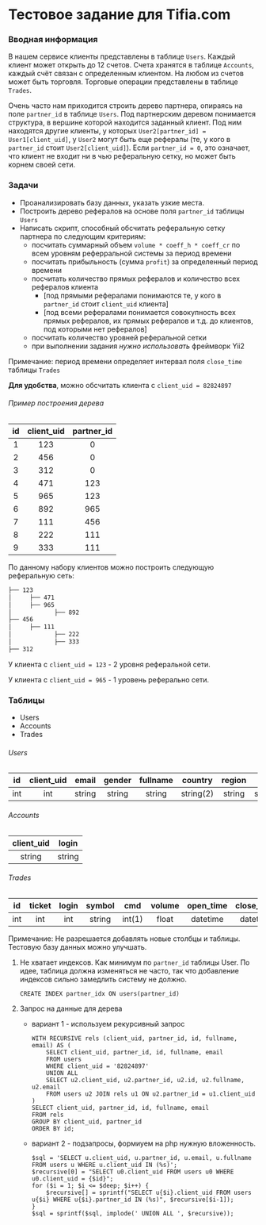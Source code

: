 # Тестовое задание для Tifia.com

### Вводная информация
В нашем сервисе клиенты представлены в таблице `Users`. Каждый клиент может открыть до 12 счетов. Счета хранятся в таблице `Accounts`, каждый счёт связан с определенным клиентом. На любом из счетов может быть торговля. Торговые операции представлены в таблице `Trades`.

Очень часто нам приходится строить дерево партнера, опираясь на поле `partner_id` в таблице `Users`. Под партнерским деревом понимается структура, в вершине которой находится заданный клиент. Под ним находятся другие клиенты, у которых `User2[partner_id] = User1[client_uid]`, у `User2` могут быть еще рефералы (те, у кого в `partner_id` стоит `User2[client_uid]`). Если `partner_id = 0`, это означает, что клиент не входит ни в чью реферальную сетку, но может быть корнем своей сети.

### Задачи
* Проанализировать базу данных, указать узкие места.
* Построить дерево рефералов на основе поля `partner_id` таблицы `Users`
* Написать скрипт, способный обсчитать реферальную сетку партнера по следующим критериям:
	* посчитать суммарный объем `volume * coeff_h * coeff_cr` по всем уровням реферральной системы за период времени
	* посчитать прибыльность (сумма `profit`) за определенный период времени
	* посчитать количество прямых рефералов и количество всех рефералов клиента
		* [под прямыми рефералами понимаются те, у кого в `partner_id` стоит `client_uid` клиента]
		* [под всеми рефералами понимается совокупность всех прямых рефералов, их прямых рефералов и т.д. до клиентов, под которыми нет рефералов]
	* посчитать количество уровней реферальной сетки
	* при выполнении задания _нужно использовать_ фреймворк Yii2

Примечание: период времени определяет интервал поля `close_time` таблицы `Trades`

**Для удобства**, можно обсчитать клиента с `client_uid = 82824897`

###### Пример построения дерева
| id  | client_uid  | partner_id  |
| :------------: | :------------: | :------------: |
|  1 | 123 | 0  |
|  2 | 456 | 0  |
|  3 | 312 | 0  |
|  4 | 471 | 123  |
|  5 | 965 | 123  |
|  6 | 892 | 965  |
|  7 | 111 | 456  |
|  8 | 222 | 111  |
|  9 | 333 | 111  |

По данному набору клиентов можно построить следующую реферальную сеть:
```bash
├── 123
│     ├── 471
│     ├── 965
│            ├── 892
├── 456
│     ├── 111
│            ├── 222
│            ├── 333
├── 312
```
У клиента с `client_uid = 123` - 2 уровня реферальной сети.

У клиента с `client_uid = 965` - 1 уровень реферально сети.

### Таблицы
- Users
- Accounts
- Trades

###### Users
|  id  | client_uid | email  | gender  | fullname  | country  | region | city | address | partner_id  | reg_date  | status  |
| :------------: | :------------: | :------------: | :------------: | :------------: | :------------: | :------------: | :------------: | :------------: | :------------: | :------------: | :------------: |
| int  | int | string  | string | string  | string(2)  | string | string | string | int  | datetime  | int  |

###### Accounts
| client_uid  | login  |
| :------------: | :------------: |
| string  | string  |

###### Trades
| id | ticket  | login  | symbol  | cmd  | volume  | open_time  | close_time |  profit  | coeff_h  | coeff_cr  |
| :------------: | :------------: | :------------: | :------------: | :------------: | :------------: | :------------: | :------------: | :------------: | :------------: | :------------: |
| int | int  | int  | string  | int(1)  | float  | datetime  | datetime  | float  | float  | float  |

Примечание: Не разрешается добавлять новые столбцы и таблицы. Тестовую базу данных можно улучшать.


1. Не хватает индексов. Как минимум по `partner_id` таблицы User. По идее, таблица должна изменяться не часто, так 
   что добавление индексов сильно замедлить систему не должно.
   ```
   CREATE INDEX partner_idx ON users(partner_id)
   ```
   
2. Запрос на данные для дерева
   - вариант 1 - используем рекурсивный запрос
     ```
     WITH RECURSIVE rels (client_uid, partner_id, id, fullname, email) AS (
         SELECT client_uid, partner_id, id, fullname, email
         FROM users
         WHERE client_uid = '82824897'
         UNION ALL
         SELECT u2.client_uid, u2.partner_id, u2.id, u2.fullname, u2.email
         FROM users u2 JOIN rels u1 ON u2.partner_id = u1.client_uid
     )
     SELECT client_uid, partner_id, id, fullname, email 
     FROM rels 
     GROUP BY client_uid, partner_id 
     ORDER BY id;
     ```
   - вариант 2 - подзапросы, формиуем на php нужную вложенность.
     ```
     $sql = 'SELECT u.client_uid, u.partner_id, u.email, u.fullname FROM users u WHERE u.client_uid IN (%s)';
     $recursive[0] = "SELECT u0.client_uid FROM users u0 WHERE u0.client_uid = {$id}";
     for ($i = 1; $i <= $deep; $i++) {
         $recursive[] = sprintf("SELECT u{$i}.client_uid FROM users u{$i} WHERE u{$i}.partner_id IN (%s)", $recursive[$i-1]);
     }
     $sql = sprintf($sql, implode(' UNION ALL ', $recursive));
     ```